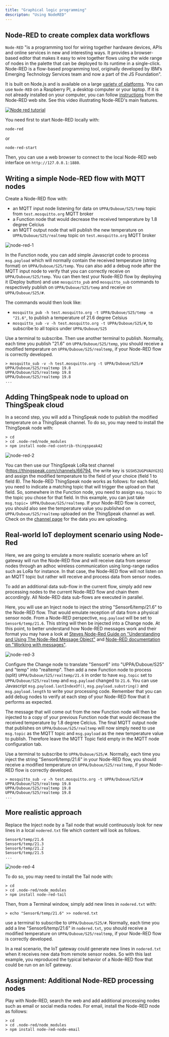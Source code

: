 ```yaml
---
title: "Graphical logic programming"
descripton: "Using NodeRED"
---
```


## Node-RED to create complex data workflows

`Node-RED` "is a programming tool for wiring together hardware devices, APIs and online services in new and interesting ways. It provides a browser-based editor that makes it easy to wire together flows using the wide range of nodes in the palette that can be deployed to its runtime in a single-click. Node-RED is a flow-based programming tool, originally developed by IBM’s Emerging Technology Services team and now a part of the JS Foundation".

It is built on Node.js and is available on a large [variety of platforms](https://nodered.org/docs/getting-started/). You can use `Node-RED` on a Raspberry PI, a desktop computer or your laptop. If it is not already installed on your computer, you can follow [instructions](https://nodered.org/docs/getting-started/) from the Node-RED web site. See this video illustrating Node-RED's main features.

<!-- <iframe src="https://www.youtube.com/watch?v=ksGeUD26Mw0" width="600" height="400"></iframe> -->

<!-- `video: https://www.youtube.com/watch?v=ksGeUD26Mw0` -->

[![Node red tutorial](./img/node-red-thumbnail.png)](https://www.youtube.com/watch?v=ksGeUD26Mw0)

You need first to start Node-RED locally with:

    node-red

or

    node-red-start

Then, you can use a web browser to connect to the local Node-RED web interface on `http://127.0.0.1:1880`.

## Writing a simple Node-RED flow with MQTT nodes

Create a Node-RED flow with:

- an MQTT input node listening for data on `UPPA/Duboue/S25/temp` topic from `test.mosquitto.org` MQTT broker
- a Function node that would decrease the received temperature by 1.8 degree Celcius
- an MQTT output node that will publish the new temperature on `UPPA/Duboue/S25/realtemp` topic on `test.mosquitto.org` MQTT broker

![node-red-1](./img/node-red-1.png)

In the Function node, you can add simple Javascript code to process `msg.payload` which will normally contain the received temperature (string format) on `UPPA/Duboue/S25/temp`. You can also add a debug node after the MQTT input node to verify that you can correctly receive on `UPPA/Duboue/S25/temp`. You can then test your Node-RED flow by deploying it (Deploy button) and use `mosquitto_pub` and `mosquitto_sub` commands to respectively publish on `UPPA/Duboue/S25/temp` and receive on `UPPA/Duboue/S25/#`.

The commands would then look like:

- `mosquitto_pub -h test.mosquitto.org -t UPPA/Duboue/S25/temp -m "21.6"`, to publish a temperature of 21.6 degree Celsius
- `mosquitto_sub -v -h test.mosquitto.org -t UPPA/Duboue/S25/#`, to subscribe to all topics under `UPPA/Duboue/S25`

Use a terminal to subscribe. Then use another terminal to publish. Normally, each time you publish "21.6" on `UPPA/Duboue/S25/temp`, you should receive a modified temperature on `UPPA/Duboue/S25/realtemp`, if your Node-RED flow is correctly developed.

```
> mosquitto_sub -v -h test.mosquitto.org -t UPPA/Duboue/S25/#
UPPA/Duboue/S25/realtemp 19.8
UPPA/Duboue/S25/realtemp 19.8
UPPA/Duboue/S25/realtemp 19.8
...
```

## Adding ThingSpeak node to upload on ThingSpeak cloud

In a second step, you will add a ThingSpeak node to publish the modified temperature on a ThingSpeak channel. To do so, you may need to install the ThingSpeak node with:

```
> cd
> cd .node-red/node_modules
> npm install node-red-contrib-thingspeak42
```

![node-red-2](./img/node-red-2.png)

You can then use our ThingSpeak LoRa test channel (https://thingspeak.com/channels/66794, the write key is `SGSH52UGPVAUYG3S`) and assign the modified temperature to the field of your choice (field 1 to field 8). The Node-RED ThingSpeak node works as follows: for each field, you need to indicate a matching topic that will trigger the upload on that field. So, somewhere in the Function node, you need to assign `msg.topic` to the topic you chose for that field. In this example, you can just take `msg.topic= UPPA/Duboue/S25/realtemp`. If your Node-RED flow is correct, you should also see the temperature value you published on `UPPA/Duboue/S25/realtemp` uploaded on the ThingSpeak channel as well. Check on the [channel page](https://thingspeak.com/channels/66794) for the data you are uploading.

## Real-world IoT deployment scenario using Node-Red

Here, we are going to emulate a more realistic scenario where an IoT gateway will run the Node-RED flow and will receive data from sensor nodes through an adhoc wireless communication using long-range radios such as LoRa for instance. In that case, the Node-RED flow will not listen on an MQTT topic but rather will receive and process data from sensor nodes.

To add an additional data sub-flow in the current flow, simply add new processing nodes to the current Node-RED flow and chain them accordingly. All Node-RED data sub-flows are executed in parallel.

Here, you will use an Inject node to inject the string "Sensor6/temp/21.6" to the Node-RED flow. That would emulate reception of data from a physical sensor node. From a Node-RED perspective, `msg.payload` will be set to `Sensor6/temp/21.6`. This string will then be injected into a Change node. At this point, to better understand how Node-RED messages work and their format you may have a look at [Steves Node-Red Guide on "Understanding and Using The Node-Red Message Object"](https://stevesnoderedguide.com/node-red-message-object) and [Node-RED documentation on "Working with messages"](https://nodered.org/docs/user-guide/messages).

![node-red-3](./img/node-red-3.png)

Configure the Change node to translate "Sensor6" into "UPPA/Duboue/S25" and "temp" into "realtemp". Then add a new Function node to process (split) `UPPA/Duboue/S25/realtemp/21.6` in order to have `msg.topic` set to `UPPA/Duboue/S25/realtemp` and `msg.payload` changed to `21.6`. You can use Javascript `msg.payload.lastIndexOf()`, `msg.payload.substring()` and `msg.payload.length` to write your processing code. Remember that you can add debug nodes to verify at each step of your Node-RED flow that it performs as expected.

The message that will come out from the new Function node will then be injected to a copy of your previous Function node that would decrease the received temperature by 1.8 degree Celcius. The final MQTT output node that publishes on `UPPA/Duboue/S25/realtemp` will now simply need to use `msg.topic` as the MQTT topic and `msg.payload` as the new temperature value to publish. Therefore leave the MQTT Topic field empty in the MQTT node configuration tab.

Use a terminal to subscribe to `UPPA/Duboue/S25/#`. Normally, each time you inject the string "Sensor6/temp/21.6" in your Node-RED flow, you should receive a modified temperature on `UPPA/Duboue/S25/realtemp`, if your Node-RED flow is correctly developed.

```
> mosquitto_sub -v -h test.mosquitto.org -t UPPA/Duboue/S25/#
UPPA/Duboue/S25/realtemp 19.8
UPPA/Duboue/S25/realtemp 19.8
UPPA/Duboue/S25/realtemp 19.8
...
```

## More realistic approach

Replace the Inject node by a Tail node that would continuously look for new lines in a local `nodered.txt` file which content will look as follows.

```
Sensor6/temp/21.6
Sensor6/temp/21.3
Sensor6/temp/21.2
Sensor6/temp/21.5
...
```

![node-red-4](./img/node-red-4.png)

To do so, you may need to install the Tail node with:

```
> cd
> cd .node-red/node_modules
> npm install node-red-tail
```

Then, from a Terminal window, simply add new lines in `nodered.txt` with:

    > echo "Sensor6/temp/21.6" >> nodered.txt

use a terminal to subscribe to `UPPA/Duboue/S25/#`. Normally, each time you add a line "Sensor6/temp/21.6" in `nodered.txt`, you should receive a modified temperature on `UPPA/Duboue/S25/realtemp`, if your Node-RED flow is correctly developed.

In a real scenario, the IoT gateway could generate new lines in `nodered.txt` when it receives new data from remote sensor nodes. So with this last example, you reproduced the typical behavior of a Node-RED flow that could be run on an IoT gateway.

## Assignment: Additional Node-RED processing nodes

Play with Node-RED, search the web and add additional processing nodes such as email or social media nodes. For email, install the Node-RED node as follows:

```
> cd
> cd .node-red/node_modules
> npm install node-red-node-email
```
